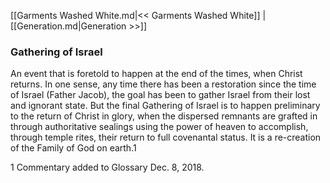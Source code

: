 [[Garments Washed White.md|<< Garments Washed White]]  |  [[Generation.md|Generation >>]]

### Gathering of Israel
An event that is foretold to happen at the end of the times, when Christ returns. In one sense, any time there has been a restoration since the time of Israel (Father Jacob), the goal has been to gather Israel from their lost and ignorant state. But the final Gathering of Israel is to happen preliminary to the return of Christ in glory, when the dispersed remnants are grafted in through authoritative sealings using the power of heaven to accomplish, through temple rites, their return to full covenantal status. It is a re-creation of the Family of God on earth.1



1 Commentary added to Glossary Dec. 8, 2018.
